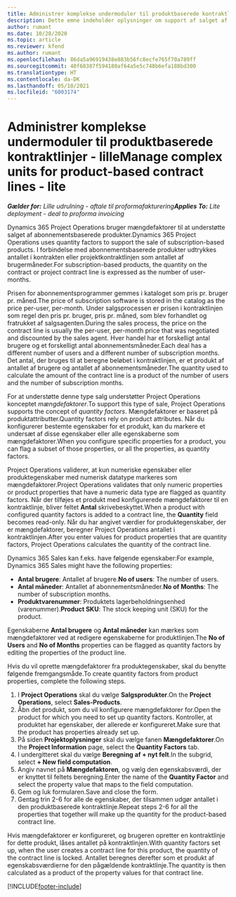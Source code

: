 ```yaml
---
title: Administrer komplekse undermoduler til produktbaserede kontraktlinjer - lille
description: Dette emne indeholder oplysninger om support af salget af abonnementsbaserede produkter.
author: rumant
ms.date: 10/28/2020
ms.topic: article
ms.reviewer: kfend
ms.author: rumant
ms.openlocfilehash: 86da5a96919438e883b56fc8ecfe765f70a789ff
ms.sourcegitcommit: 40f68387f594180af64a5e5c748b6efa188bd300
ms.translationtype: HT
ms.contentlocale: da-DK
ms.lasthandoff: 05/10/2021
ms.locfileid: "6003174"
---
```

# <a name="manage-complex-units-for-product-based-contract-lines---lite"></a><span data-ttu-id="a3f00-103">Administrer komplekse undermoduler til produktbaserede kontraktlinjer - lille</span><span class="sxs-lookup"><span data-stu-id="a3f00-103">Manage complex units for product-based contract lines - lite</span></span>

<span data-ttu-id="a3f00-104">_**Gælder for:** Lille udrulning - aftale til proformafakturering_</span><span class="sxs-lookup"><span data-stu-id="a3f00-104">_**Applies To:** Lite deployment - deal to proforma invoicing_</span></span>

<span data-ttu-id="a3f00-105">Dynamics 365 Project Operations bruger mængdefaktorer til at understøtte salget af abonnementsbaserede produkter.</span><span class="sxs-lookup"><span data-stu-id="a3f00-105">Dynamics 365 Project Operations uses quantity factors to support the sale of subscription-based products.</span></span> <span data-ttu-id="a3f00-106">I forbindelse med abonnementsbaserede produkter udtrykkes antallet i kontrakten eller projektkontraktlinjen som antallet af brugermåneder.</span><span class="sxs-lookup"><span data-stu-id="a3f00-106">For subscription-based products, the quantity on the contract or project contract line is expressed as the number of user-months.</span></span>

<span data-ttu-id="a3f00-107">Prisen for abonnementsprogrammer gemmes i kataloget som pris pr. bruger pr. måned.</span><span class="sxs-lookup"><span data-stu-id="a3f00-107">The price of subscription software is stored in the catalog as the price per-user, per-month.</span></span> <span data-ttu-id="a3f00-108">Under salgsprocessen er prisen i kontraktlinjen som regel den pris pr. bruger, pris pr. måned, som blev forhandlet og fratrukket af salgsagenten.</span><span class="sxs-lookup"><span data-stu-id="a3f00-108">During the sales process, the price on the contract line is usually the per-user, per-month price that was negotiated and discounted by the sales agent.</span></span> <span data-ttu-id="a3f00-109">Hver handel har et forskelligt antal brugere og et forskelligt antal abonnementsmåneder.</span><span class="sxs-lookup"><span data-stu-id="a3f00-109">Each deal has a different number of users and a different number of subscription months.</span></span> <span data-ttu-id="a3f00-110">Det antal, der bruges til at beregne beløbet i kontraktlinjen, er et produkt af antallet af brugere og antallet af abonnementsmåneder.</span><span class="sxs-lookup"><span data-stu-id="a3f00-110">The quantity used to calculate the amount of the contract line is a product of the number of users and the number of subscription months.</span></span>

<span data-ttu-id="a3f00-111">For at understøtte denne type salg understøtter Project Operations konceptet *mængdefaktorer*.</span><span class="sxs-lookup"><span data-stu-id="a3f00-111">To support this type of sale, Project Operations supports the concept of *quantity factors*.</span></span> <span data-ttu-id="a3f00-112">Mængdefaktorer er baseret på produktattributter.</span><span class="sxs-lookup"><span data-stu-id="a3f00-112">Quantity factors rely on product attributes.</span></span> <span data-ttu-id="a3f00-113">Når du konfigurerer bestemte egenskaber for et produkt, kan du markere et undersæt af disse egenskaber eller alle egenskaberne som mængdefaktorer.</span><span class="sxs-lookup"><span data-stu-id="a3f00-113">When you configure specific properties for a product, you can flag a subset of those properties, or all the properties, as quantity factors.</span></span>

<span data-ttu-id="a3f00-114">Project Operations validerer, at kun numeriske egenskaber eller produktegenskaber med numerisk datatype markeres som mængdefaktorer.</span><span class="sxs-lookup"><span data-stu-id="a3f00-114">Project Operations validates that only numeric properties or product properties that have a numeric data type are flagged as quantity factors.</span></span> <span data-ttu-id="a3f00-115">Når der tilføjes et produkt med konfigurerede mængdefaktorer til en kontraktlinje, bliver feltet **Antal** skrivebeskyttet.</span><span class="sxs-lookup"><span data-stu-id="a3f00-115">When a product with configured quantity factors is added to a contract line, the **Quantity** field  becomes read-only.</span></span> <span data-ttu-id="a3f00-116">Når du har angivet værdier for produktegenskaber, der er mængdefaktorer, beregner Project Operations antallet i kontraktlinjen.</span><span class="sxs-lookup"><span data-stu-id="a3f00-116">After you enter values for product properties that are quantity factors, Project Operations calculates the quantity of the contract line.</span></span>

<span data-ttu-id="a3f00-117">Dynamics 365 Sales kan f.eks. have følgende egenskaber:</span><span class="sxs-lookup"><span data-stu-id="a3f00-117">For example, Dynamics 365 Sales might have the following properties:</span></span>

- <span data-ttu-id="a3f00-118">**Antal brugere**: Antallet af brugere.</span><span class="sxs-lookup"><span data-stu-id="a3f00-118">**No of users**: The number of users.</span></span>
- <span data-ttu-id="a3f00-119">**Antal måneder**: Antallet af abonnementsmåneder.</span><span class="sxs-lookup"><span data-stu-id="a3f00-119">**No of Months**: The number of subscription months.</span></span>
- <span data-ttu-id="a3f00-120">**Produktvarenummer**: Produktets lagerbeholdningsenhed (varenummer).</span><span class="sxs-lookup"><span data-stu-id="a3f00-120">**Product SKU**: The stock keeping unit (SKU) for the product.</span></span>

<span data-ttu-id="a3f00-121">Egenskaberne **Antal brugere** og **Antal måneder** kan mærkes som mængdefaktorer ved at redigere egenskaberne for produktlinjen.</span><span class="sxs-lookup"><span data-stu-id="a3f00-121">The **No of Users** and **No of Months** properties can be flagged as quantity factors by editing the properties of the product line.</span></span>

<span data-ttu-id="a3f00-122">Hvis du vil oprette mængdefaktorer fra produktegenskaber, skal du benytte følgende fremgangsmåde.</span><span class="sxs-lookup"><span data-stu-id="a3f00-122">To create quantity factors from product properties, complete the following steps.</span></span>

1. <span data-ttu-id="a3f00-123">I **Project Operations** skal du vælge **Salgsprodukter**.</span><span class="sxs-lookup"><span data-stu-id="a3f00-123">On the **Project Operations**, select **Sales-Products**.</span></span>
2. <span data-ttu-id="a3f00-124">Åbn det produkt, som du vil konfigurere mængdefaktorer for.</span><span class="sxs-lookup"><span data-stu-id="a3f00-124">Open the product for which you need to set up quantity factors.</span></span> <span data-ttu-id="a3f00-125">Kontroller, at produktet har egenskaber, der allerede er konfigureret.</span><span class="sxs-lookup"><span data-stu-id="a3f00-125">Make sure that the product has properties already set up.</span></span>
3. <span data-ttu-id="a3f00-126">På siden **Projektoplysninger** skal du vælge fanen **Mængdefaktorer**.</span><span class="sxs-lookup"><span data-stu-id="a3f00-126">On the **Project Information** page, select the **Quantity Factors** tab.</span></span>
4. <span data-ttu-id="a3f00-127">I undergitteret skal du vælge **Beregning af + nyt felt**.</span><span class="sxs-lookup"><span data-stu-id="a3f00-127">In the subgrid, select **+ New field computation**.</span></span>
5. <span data-ttu-id="a3f00-128">Angiv navnet på **Mængdefaktoren**, og vælg den egenskabsværdi, der er knyttet til feltets beregning.</span><span class="sxs-lookup"><span data-stu-id="a3f00-128">Enter the name of the **Quantity Factor** and select the property value that maps to the field computation.</span></span>
6. <span data-ttu-id="a3f00-129">Gem og luk formularen.</span><span class="sxs-lookup"><span data-stu-id="a3f00-129">Save and close the form.</span></span>
7. <span data-ttu-id="a3f00-130">Gentag trin 2-6 for alle de egenskaber, der tilsammen udgør antallet i den produktbaserede kontraktlinje.</span><span class="sxs-lookup"><span data-stu-id="a3f00-130">Repeat steps 2-6 for all the properties that together will make up the quantity for the product-based contract line.</span></span>

<span data-ttu-id="a3f00-131">Hvis mængdefaktorer er konfigureret, og brugeren opretter en kontraktlinje for dette produkt, låses antallet på kontraktlinjen.</span><span class="sxs-lookup"><span data-stu-id="a3f00-131">With quantity factors set up, when the user creates a contract line for this product, the quantity of the contract line is locked.</span></span> <span data-ttu-id="a3f00-132">Antallet beregnes derefter som et produkt af egenskabsværdierne for den pågældende kontraktlinje.</span><span class="sxs-lookup"><span data-stu-id="a3f00-132">The quantity is then calculated as a product of the property values for that contract line.</span></span>


[!INCLUDE[footer-include](../../includes/footer-banner.md)]